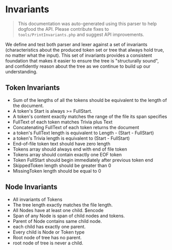 # Invariants
> This documentation was auto-generated using this parser to help dogfood the API. Please contribute
 fixes to `tools/PrintInvariants.php` and suggest API improvements.

We define and test both parser and lexer against a set of invariants (characteristics
about the produced token set or tree that always hold true, no matter what the input). This set of invariants provides
a consistent foundation that makes it easier to ensure the tree is "structurally sound", and confidently
reason about the tree as we continue to build up our understanding.

## Token Invariants
- Sum of the lengths of all the tokens should be equivalent to the length of the document.
- A token's Start is always >= FullStart.
- A token's content exactly matches the range of the file its span specifies
- FullText of each token matches Trivia plus Text
- Concatenating FullText of each token returns the document
- a token's FullText length is equivalent to Length - (Start - FullStart)
- a token's Trivia length is equivalent to (Start - FullStart)
- End-of-file token text should have zero length
- Tokens array should always end with end of file token
- Tokens array should contain exactly one EOF token
- Token FullStart should begin immediately after previous token end
- SkippedToken length should be greater than 0
- MissingToken length should be equal to 0

## Node Invariants
- All invariants of Tokens
- The tree length exactly matches the file length.
- All Nodes have at least one child. $encode
- Span of any Node is span of child nodes and tokens.
- Parent of Node contains same child node.
- each child has exactly one parent.
- Every child is Node or Token type
- Root node of tree has no parent.
- root node of tree is never a child.
